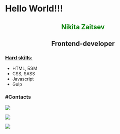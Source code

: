 <h1>Hello World!!!</h1>

<h2 align="center" style="color:green;"><b>Nikita Zaitsev</b></h2>
<h2 align="center">Frontend-developer</h2>

<h3><u>Hard skills:</u></h3>
<ul>
  <li>HTML, БЭМ</li>
  <li>CSS, SASS</li>
  <li>Javascript</li>
  <li>Gulp</li>
</ul>

<h3>#Contacts</h3>

<a href="nikitazaitsev1986@mail.ru" target="blank"><img src="https://i.postimg.cc/QVLw3hT5/mail.png"/> </a>

<a href="https://vk.com/nikitazaitsev1986" target="blank"><img src="https://i.postimg.cc/T2yPf0bY/vk.png"/>
</a> 

<a href ="https://t.me/Nikitazaitsev1986" target="blank"><img src="https://i.postimg.cc/GtTVVHHd/telegram.png"/> </a>



